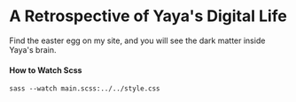 # A Retrospective of Yaya's Digital Life
Find the easter egg on my site, and you will see the dark matter inside Yaya's brain.

#### How to Watch Scss
```sass --watch main.scss:../../style.css```
